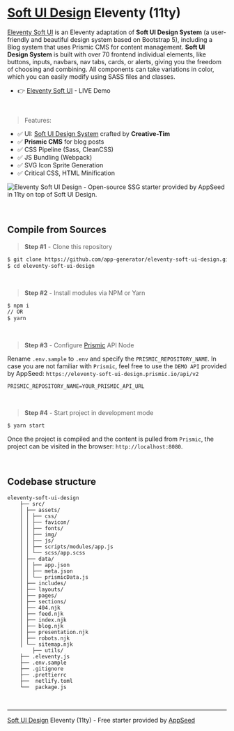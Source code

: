 # [Soft UI Design](https://appseed.us/product/soft-ui-design/) Eleventy (11ty)

[Eleventy Soft UI](https://appseed.us/product/eleventy-soft-ui) is an Eleventy adaptation of **Soft UI Design System** (a user-friendly and beautiful design system based on Bootstrap 5), including a Blog system that uses Prismic CMS for content management. **Soft UI Design System** is built with over 70 frontend individual elements, like buttons, inputs, navbars, nav tabs, cards, or alerts, giving you the freedom of choosing and combining. All components can take variations in color, which you can easily modify using SASS files and classes.

- 👉 [Eleventy Soft UI](https://eleventy-soft-ui.appseed-srv1.com/) - LIVE Demo

<br />

> Features:

- ✅ UI: [Soft UI Design System](https://bit.ly/3v6JYIe) crafted by **Creative-Tim**
- ✅ **Prismic CMS** for blog posts
- ✅ CSS Pipeline (Sass, CleanCSS)
- ✅ JS Bundling (Webpack)
- ✅ SVG Icon Sprite Generation
- ✅ Critical CSS, HTML Minification

![Eleventy Soft UI Design - Open-source SSG starter provided by AppSeed in 11ty on top of Soft UI Design.](https://user-images.githubusercontent.com/51070104/128602712-4b38f18d-2154-4899-a796-aec0f7435329.png)

<br />

## Compile from Sources

> **Step #1** - Clone this repository

```bash
$ git clone https://github.com/app-generator/eleventy-soft-ui-design.git
$ cd eleventy-soft-ui-design 
```

<br />

> **Step #2** - Install modules via NPM or Yarn

```bash
$ npm i
// OR
$ yarn
```

<br />

> **Step #3** - Configure [Prismic](http://prismic.io/) API Node

Rename `.env.sample` to `.env` and specify the `PRISMIC_REPOSITORY_NAME`. In case you are not familiar with `Prismic`, feel free to use the `DEMO API` provided by AppSeed: `https://eleventy-soft-ui-design.prismic.io/api/v2`

```env
PRISMIC_REPOSITORY_NAME=YOUR_PRISMIC_API_URL
```

<br />

> **Step #4** - Start project in development mode

```bash
$ yarn start
```

Once the project is compiled and the content is pulled from `Prismic`, the project can be visited in the browser: `http://localhost:8080`.

<br />

## Codebase structure

```
eleventy-soft-ui-design
    ├── src/
    │ ├── assets/
    │ │ ├── css/
    │ │ ├── favicon/
    │ │ ├── fonts/
    │ │ ├── img/
    │ │ ├── js/
    │ │ ├── scripts/modules/app.js
    │ │ └── scss/app.scss
    │ ├── data/
    │ │ ├── app.json
    │ │ ├── meta.json
    │ │ └── prismicData.js
    │ ├── includes/
    │ ├── layouts/
    │ ├── pages/
    │ ├── sections/
    │ ├── 404.njk
    │ ├── feed.njk
    │ ├── index.njk
    │ ├── blog.njk
    │ ├── presentation.njk
    │ ├── robots.njk
    │ └── sitemap.njk
		├── utils/
    ├── .eleventy.js
    ├── .env.sample
    ├── .gitignore
    ├── .prettierrc
    ├──  netlify.toml
    └──  package.js
```

<br />

---
[Soft UI Design](https://appseed.us/product/soft-ui-design/) Eleventy (11ty) - Free starter provided by [AppSeed](https://appseed.us)
